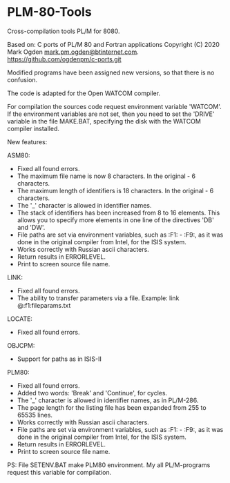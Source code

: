 # PLM-80-Tools
Cross-compilation tools PL/M for 8080.

Based on:
  C ports of PL/M 80 and Fortran applications
  Copyright (C) 2020 Mark Ogden <mark.pm.ogden@btinternet.com>.
  https://github.com/ogdenpm/c-ports.git

Modified programs have been assigned new versions, so that
there is no confusion.


The code is adapted for the Open WATCOM compiler.

For compilation the sources code request environment variable 'WATCOM'.
If the environment variables are not set, then you need to set
the 'DRIVE' variable in the file MAKE.BAT, specifying the disk with
the WATCOM compiler installed.



New features:

ASM80:
  - Fixed all found errors.
  - The maximum file name is now 8 characters.
    In the original - 6 characters.
  - The maximum length of identifiers is 18 characters.
    In the original - 6 characters.
  - The '_' character is allowed in identifier names.
  - The stack of identifiers has been increased from 8 to 16 elements.
    This allows you to specify more elements in one line of
    the directives 'DB' and 'DW'.
  - File paths are set via environment variables,
    such as :F1: - :F9:, as it was done in the original
    compiler from Intel, for the ISIS system.
  - Works correctly with Russian ascii characters.
  - Return results in ERRORLEVEL.
  - Print to screen source file name.

LINK:
  - Fixed all found errors.
  - The ability to transfer parameters via a file.
    Example:
      link @:f1:fileparams.txt

LOCATE:
  - Fixed all found errors.

OBJCPM:
  - Support for paths as in ISIS-II

PLM80:
  - Fixed all found errors.
  - Added two words: 'Break' and 'Continue', for cycles.
  - The '_' character is allowed in identifier names, as in PL/M-286.
  - The page length for the listing file has been expanded from 255 to 65535 lines.
  - Works correctly with Russian ascii characters.
  - File paths are set via environment variables,
    such as :F1: - :F9:, as it was done in the original
    compiler from Intel, for the ISIS system.
  - Return results in ERRORLEVEL.
  - Print to screen source file name.



PS: File SETENV.BAT make PLM80 environment. My all PL/M-programs request this
variable for compilation.
